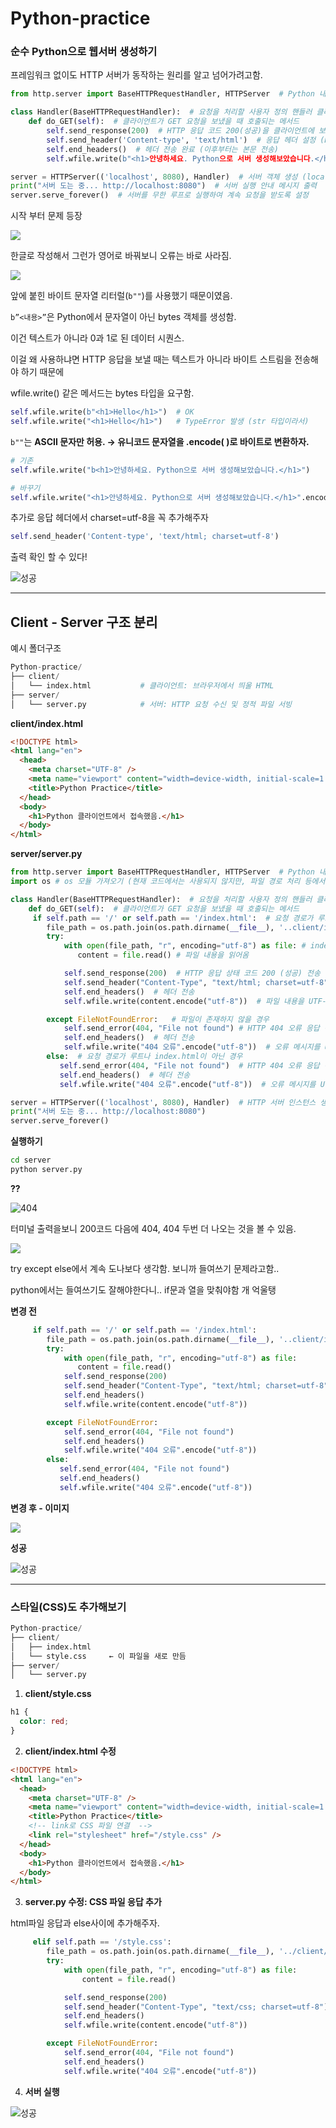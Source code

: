 # Python-practice

### 순수 Python으로 웹서버 생성하기

프레임워크 없이도 HTTP 서버가 동작하는 원리를 알고 넘어가려고함.

```python
from http.server import BaseHTTPRequestHandler, HTTPServer  # Python 내장 HTTP 서버 모듈에서 요청 처리 클래스와 서버 클래스 가져옴

class Handler(BaseHTTPRequestHandler):  # 요청을 처리할 사용자 정의 핸들러 클래스 정의 (BaseHTTPRequestHandler 상속)
    def do_GET(self):  # 클라이언트가 GET 요청을 보냈을 때 호출되는 메서드
        self.send_response(200)  # HTTP 응답 코드 200(성공)을 클라이언트에 보냄
        self.send_header('Content-type', 'text/html')  # 응답 헤더 설정 (HTML 형식으로 응답)
        self.end_headers()  # 헤더 전송 완료 (이후부터는 본문 전송)
        self.wfile.write(b"<h1>안녕하세요. Python으로 서버 생성해보았습니다.</h1>")  # 클라이언트에 HTML 본문 전송 (바이트 형식)

server = HTTPServer(('localhost', 8080), Handler)  # 서버 객체 생성 (localhost의 8080 포트에서 Handler로 요청 처리)
print("서버 도는 중... http://localhost:8080")  # 서버 실행 안내 메시지 출력
server.serve_forever()  # 서버를 무한 루프로 실행하여 계속 요청을 받도록 설정
```

시작 부터 문제 등장

![](./image/1.png)

한글로 작성해서 그런가 영어로 바꿔보니 오류는 바로 사라짐.

![](./image/2.png)

앞에 붙힌 바이트 문자열 리터럴(`b""`)를 사용했기 때문이였음.

`b”<내용>”`은 Python에서 문자열이 아닌 bytes 객체를 생성함.

이건 텍스트가 아니라 0과 1로 된 데이터 시퀀스.

이걸 왜 사용하냐면 HTTP 응답을 보낼 때는 텍스트가 아니라 바이트 스트림을 전송해야 하기 때문에

wfile.write() 같은 메서드는 bytes 타입을 요구함.

```python
self.wfile.write(b"<h1>Hello</h1>")  # OK
self.wfile.write("<h1>Hello</h1>")   # TypeError 발생 (str 타입이라서)
```

`b""`는 **ASCII 문자만 허용. → 유니코드 문자열을 .encode( )로 바이트로 변환하자.**

```python
# 기존
self.wfile.write("b<h1>안녕하세요. Python으로 서버 생성해보았습니다.</h1>")

# 바꾸기
self.wfile.write("<h1>안녕하세요. Python으로 서버 생성해보았습니다.</h1>".encode("utf-8"))
```

추가로 응답 헤더에서 charset=utf-8을 꼭 추가해주자

```python
self.send_header('Content-type', 'text/html; charset=utf-8')
```

출력 확인 할 수 있다!

![성공](./image/3.png)

---

## Client - Server 구조 분리

예시 폴더구조

```python
Python-practice/
├── client/
│   └── index.html           # 클라이언트: 브라우저에서 띄울 HTML
├── server/
│   └── server.py            # 서버: HTTP 요청 수신 및 정적 파일 서빙
```

**client/index.html**

```html
<!DOCTYPE html>
<html lang="en">
  <head>
    <meta charset="UTF-8" />
    <meta name="viewport" content="width=device-width, initial-scale=1.0" />
    <title>Python Practice</title>
  </head>
  <body>
    <h1>Python 클라이언트에서 접속했음.</h1>
  </body>
</html>
```

**server/server.py**

```python
from http.server import BaseHTTPRequestHandler, HTTPServer  # Python 내장 HTTP 서버 모듈에서 요청 처리 클래스와 서버 클래스 가져옴
import os # os 모듈 가져오기 (현재 코드에서는 사용되지 않지만, 파일 경로 처리 등에서 유용할 수 있음)

class Handler(BaseHTTPRequestHandler):  # 요청을 처리할 사용자 정의 핸들러 클래스 정의 (BaseHTTPRequestHandler 상속)
    def do_GET(self):  # 클라이언트가 GET 요청을 보냈을 때 호출되는 메서드
     if self.path == '/' or self.path == '/index.html':  # 요청 경로가 루트 또는 index.html인 경우
        file_path = os.path.join(os.path.dirname(__file__), '..client/index.html') # index.html 파일 경로 설정
        try:
            with open(file_path, "r", encoding="utf-8") as file: # index.html 파일을 읽기 모드로 열기
               content = file.read() # 파일 내용을 읽어옴

            self.send_response(200)  # HTTP 응답 상태 코드 200 (성공) 전송
            self.send_header("Content-Type", "text/html; charset=utf-8")  # 응답 헤더에 콘텐츠 타입 설정
            self.end_headers()  # 헤더 전송
            self.wfile.write(content.encode("utf-8"))  # 파일 내용을 UTF-8로 인코딩하여 응답 본문에 작성

        except FileNotFoundError:   # 파일이 존재하지 않을 경우
            self.send_error(404, "File not found") # HTTP 404 오류 응답 전송
            self.end_headers()  # 헤더 전송
            self.wfile.write("404 오류".encode("utf-8"))  # 오류 메시지를 UTF-8로 인코딩하여 응답 본문에 작성
        else:  # 요청 경로가 루트나 index.html이 아닌 경우
           self.send_error(404, "File not found")  # HTTP 404 오류 응답 전송
           self.end_headers()  # 헤더 전송
           self.wfile.write("404 오류".encode("utf-8"))  # 오류 메시지를 UTF-8로 인코딩하여 응답 본문에 작성

server = HTTPServer(('localhost', 8080), Handler)  # HTTP 서버 인스턴스 생성 (localhost:8000에서 요청을 처리하도록 설정)
print("서버 도는 중... http://localhost:8080")
server.serve_forever()
```

**실행하기**

```bash
cd server
python server.py
```

**??**

![404](./image/4.png)

터미널 출력을보니 200코드 다음에 404, 404 두번 더 나오는 것을 볼 수 있음.

![](./image/5.png)

try except else에서 계속 도나보다 생각함. 보니까 들여쓰기 문제라고함..

python에서는 들여쓰기도 잘해야한다니.. if문과 열을 맞춰야함 개 억울탱

**변경 전**

```python
     if self.path == '/' or self.path == '/index.html':
        file_path = os.path.join(os.path.dirname(__file__), '..client/index.html')
        try:
            with open(file_path, "r", encoding="utf-8") as file:
               content = file.read()
            self.send_response(200)
            self.send_header("Content-Type", "text/html; charset=utf-8")
            self.end_headers()
            self.wfile.write(content.encode("utf-8"))

        except FileNotFoundError:
            self.send_error(404, "File not found")
            self.end_headers()
            self.wfile.write("404 오류".encode("utf-8"))
        else:
           self.send_error(404, "File not found")
           self.end_headers()
           self.wfile.write("404 오류".encode("utf-8"))

```

**변경 후 - 이미지**

![](./image/6.png)

**성공**

![성공](./image/7.png)

---

### 스타일(CSS)도 추가해보기

```python
Python-practice/
├── client/
│   ├── index.html
│   └── style.css     ← 이 파일을 새로 만듬
├── server/
│   └── server.py
```

1. **client/style.css**

```css
h1 {
  color: red;
}
```

2. **client/index.html 수정**

```html
<!DOCTYPE html>
<html lang="en">
  <head>
    <meta charset="UTF-8" />
    <meta name="viewport" content="width=device-width, initial-scale=1.0" />
    <title>Python Practice</title>
    <!-- link로 CSS 파일 연결  -->
    <link rel="stylesheet" href="/style.css" />
  </head>
  <body>
    <h1>Python 클라이언트에서 접속했음.</h1>
  </body>
</html>
```

3. **server.py 수정: CSS 파일 응답 추가**

html파일 응답과 else사이에 추가해주자.

```python
     elif self.path == '/style.css':
        file_path = os.path.join(os.path.dirname(__file__), '../client/style.css') # style.css 파일 경로 설정
        try:
            with open(file_path, "r", encoding="utf-8") as file:
                content = file.read()

            self.send_response(200)
            self.send_header("Content-Type", "text/css; charset=utf-8")
            self.end_headers()
            self.wfile.write(content.encode("utf-8"))

        except FileNotFoundError:
            self.send_error(404, "File not found")
            self.end_headers()
            self.wfile.write("404 오류".encode("utf-8"))
```

4. **서버 실행**

![성공](./image/8.png)
